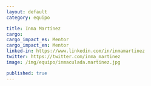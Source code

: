 ```yaml
---
layout: default
category: equipo

title: Inma Martínez
cargo:
cargo_impact_es: Mentor
cargo_impact_en: Mentor
linked-in: https://www.linkedin.com/in/inmamartinez
twitter: https://twitter.com/inma_martinez
image: /img/equipo/inmaculada.martinez.jpg

published: true
---
```

